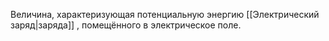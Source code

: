 Величина, характеризующая потенциальную энергию [[Электрический заряд|заряда]] , помещённого в электрическое поле.